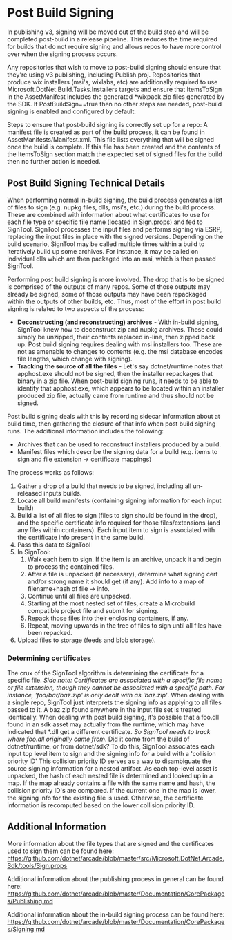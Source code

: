 # Post Build Signing

In publishing v3, signing will be moved out of the build step and will be completed post-build in a release pipeline. This reduces the time required for builds that do not require signing and allows repos to have more control over when the signing process occurs.

Any repositories that wish to move to post-build signing should ensure that they're using v3 publishing, including Publish.proj. Repositories that produce wix installers (msi's, wixlabs, etc) are additionally required to use Microsoft.DotNet.Build.Tasks.Installers targets and ensure that ItemsToSign in the AssetManifest includes the generated *wixpack.zip files generated by the SDK.
If PostBuildSign==true then no other steps are needed, post-build signing is enabled and configured by default.

Steps to ensure that post-build signing is correctly set up for a repo: A manifest file is created as part of the build process, it can be found in AssetManifests/Manifest.xml. This file lists everything that will be signed once the build is complete. If this file has been created and the contents of the ItemsToSign section match the expected set of signed files for the build then no further action is needed.

## Post Build Signing Technical Details

When performing normal in-build signing, the build process generates a list of files to sign (e.g. nupkg files, dlls, msi's, etc.) during the build process. These are combined with information about what certificates to use for each file type or specific file name (located in Sign.props) and fed to SignTool. SignTool processes the input files and performs signing via ESRP, replacing the input files in place with the signed versions. Depending on the build scenario, SignTool may be called multiple times within a build to iteratively build up some archives. For instance, it may be called on individual dlls which are then packaged into an msi, which is then passed SignTool.

Performing post build signing is more involved. The drop that is to be signed is comprised of the outputs of many repos. Some of those outputs may already be signed, some of those outputs may have been repackaged within the outputs of other builds, etc. Thus, most of the effort in post build signing is related to two aspects of the process:
- **Deconstructing (and reconstructing) archives** - With in-build signing, SignTool knew how to deconstruct zip and nupkg archives. These could simply be unzipped, their contents replaced in-line, then zipped back up. Post build signing requires dealing with msi installers too. These are not as amenable to changes to contents (e.g. the msi database encodes file lengths, which change with signing).
- **Tracking the source of all the files** - Let's say dotnet/runtime notes that apphost.exe should not be signed, then the installer repackages that binary in a zip file. When post-build signing runs, it needs to be able to identify that apphost.exe, which appears to be located within an installer produced zip file, actually came from runtime and thus should not be signed.

Post build signing deals with this by recording sidecar information about at build time, then gathering the closure of that info when post build signing runs. The additional information includes the following:
- Archives that can be used to reconstruct installers produced by a build.
- Manifest files which describe the signing data for a build (e.g. items to sign and file extension -> certificate mappings)

The process works as follows:
1. Gather a drop of a build that needs to be signed, including all un-released inputs builds.
2. Locate all build manifests (containing signing information for each input build)
3. Build a list of all files to sign (files to sign should be found in the drop), and the specific certificate info required for those files/extensions (and any files within containers). Each input item to sign is associated with the certificate info present in the same build.
4. Pass this data to SignTool
5. In SignTool:
   1. Walk each item to sign. If the item is an archive, unpack it and begin to process the contained files.
   2. After a file is unpacked (if necessary), determine what signing cert and/or strong name it should get (if any). Add info to a map of filename+hash of file -> info.
   3. Continue until all files are unpacked.
   4. Starting at the most nested set of files, create a Microbuild compatible project file and submit for signing.
   5. Repack those files into their enclosing containers, if any.
   6. Repeat, moving upwards in the tree of files to sign until all files have been repacked.
6. Upload files to storage (feeds and blob storage).

### Determining certificates

The crux of the SignTool algorithm is determining the certificate for a specific file. *Side note: Certificates are associated with a specific file name or file extension, though they cannot be associated with a specific path. For instance, 'foo/bar/baz.zip' is only dealt with as 'baz.zip'*. When dealing with a single repo, SignTool just interprets the signing info as applying to all files passed to it. A baz.zip found anywhere in the input file set is treated identically. When dealing with post build signing, it's possible that a foo.dll found in an sdk asset may actually from the runtime, which may have indicated that *.dll get a different certificate. *So SignTool needs to track where foo.dll originally came from*. Did it come from the build of dotnet/runtime, or from dotnet/sdk? To do this, SignTool associates each input top level item to sign and the signing info for a build with a 'collision priority ID' This collision priority ID serves as a way to disambiguate the source signing information for a nested artifact. As each top-level asset is unpacked, the hash of each nested file is determined and looked up in a map. If the map already contains a file with the same name and hash, the collision priority ID's are compared. If the current one in the map is lower, the signing info for the existing file is used. Otherwise, the certificate information is recomputed based on the lower collision priority ID.

## Additional Information

More information about the file types that are signed and the certificates used to sign them can be found here:
https://github.com/dotnet/arcade/blob/master/src/Microsoft.DotNet.Arcade.Sdk/tools/Sign.props

Additional information about the publishing process in general can be found here:
https://github.com/dotnet/arcade/blob/master/Documentation/CorePackages/Publishing.md

Additional information about the in-build signing process can be found here:
https://github.com/dotnet/arcade/blob/master/Documentation/CorePackages/Signing.md
